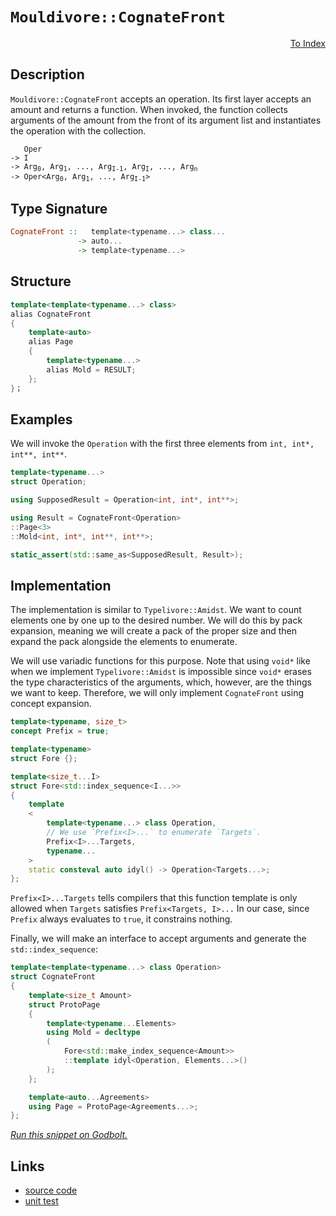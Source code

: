 <!-- Copyright 2024 Feng Mofan
SPDX-License-Identifier: Apache-2.0 -->

# `Mouldivore::CognateFront`

<p style='text-align: right;'><a href="../../../facilities/metafunctions.md#mouldivore-cognate-front">To Index</a></p>

## Description

`Mouldivore::CognateFront` accepts an operation.
Its first layer accepts an amount and returns a function.
When invoked, the function collects arguments of the amount from the front of its argument list and instantiates the operation with the collection.

<pre><code>   Oper
-> I
-> Arg<sub>0</sub>, Arg<sub>1</sub>, ..., Arg<sub>I-1</sub>, Arg<sub>I</sub>, ..., Arg<sub>n</sub>
-> Oper&lt;Arg<sub>0</sub>, Arg<sub>1</sub>, ..., Arg<sub>I-1</sub>&gt;</code></pre>

## Type Signature

```Haskell
CognateFront ::   template<typename...> class...
               -> auto...
               -> template<typename...>
```

## Structure

```C++
template<template<typename...> class>
alias CognateFront
{
    template<auto>
    alias Page
    {
        template<typename...>
        alias Mold = RESULT;
    };
}；
```

## Examples

We will invoke the `Operation` with the first three elements from `int, int*, int**, int**`.

```C++
template<typename...>
struct Operation;

using SupposedResult = Operation<int, int*, int**>;

using Result = CognateFront<Operation>
::Page<3>
::Mold<int, int*, int**, int**>;

static_assert(std::same_as<SupposedResult, Result>);
```

## Implementation

The implementation is similar to `Typelivore::Amidst`.
We want to count elements one by one up to the desired number.
We will do this by pack expansion, meaning we will create a pack of the proper size and then expand the pack alongside the elements to enumerate.

We will use variadic functions for this purpose.
Note that using `void*` like when we implement `Typelivore::Amidst` is impossible since `void*` erases the type characteristics of the arguments, which, however, are the things we want to keep.
Therefore, we will only implement `CognateFront` using concept expansion.

```C++
template<typename, size_t>
concept Prefix = true;

template<typename>
struct Fore {};

template<size_t...I>
struct Fore<std::index_sequence<I...>>
{
    template
    <
        template<typename...> class Operation,
        // We use `Prefix<I>...` to enumerate `Targets`.
        Prefix<I>...Targets,
        typename...
    >
    static consteval auto idyl() -> Operation<Targets...>;
};
```

`Prefix<I>...Targets` tells compilers that this function template is only allowed when `Targets` satisfies `Prefix<Targets, I>...`
In our case, since `Prefix` always evaluates to `true`, it constrains nothing.

Finally, we will make an interface to accept arguments and generate the `std::index_sequence`:

```C++
template<template<typename...> class Operation>
struct CognateFront
{
    template<size_t Amount>
    struct ProtoPage
    {
        template<typename...Elements>
        using Mold = decltype
        (
            Fore<std::make_index_sequence<Amount>>
            ::template idyl<Operation, Elements...>()
        );
    };

    template<auto...Agreements>
    using Page = ProtoPage<Agreements...>;
};
```

[*Run this snippet on Godbolt.*](https://godbolt.org/#z:OYLghAFBqd5QCxAYwPYBMCmBRdBLAF1QCcAaPECAMzwBtMA7AQwFtMQByARg9KtQYEAysib0QXACx8BBAKoBnTAAUAHpwAMvAFYTStJg1DIApACYAQuYukl9ZATwDKjdAGFUtAK4sGIAKwAzKSuADJ4DJgAcj4ARpjEIABsGqQADqgKhE4MHt6%2BehlZjgLhkTEs8Yn%2BXLaY9iUMQgRMxAR5Pn5BdQ05za0EZdFxCcmpCi1tHQW1EwNDFVUBXACUtqhexMjsHOaBEcjeWADUJoFuXo60hACeZ9gmGgCCewdHmKfnyBPoWFT3jxeZn2DEOXhOZzcBBuaUwAH0CMQmIQFADnoCAPQAKhxWOOymImBoqmOuKxGMBBEwLDSBipkOhsOYbFIxyyAC94QQ0U80KDMGkCPjCcTPgARY6IryYM5WdHPbG444AMRIHzJFOeVJpdJl50ZjFYeoezwmxC8DhVatOAHYrDaxbLAZTqbSmPTzhyuQA6X0ASR5ZotQtVhMhPxAIAiWFUcKUAEdpfzIX7fd6AYETS87YDjnnJa7dbn85Di/n89q3R6oTDDWw0/djocmAoFMcAPKwpGNUhl8vHDEY44AdQ%2BXiUpxSBKJeFUKfuDZSktQx0YPgS7o%2BJhSABVWsBMARUSl089%2B/np8T55m03viAej72z%2BfJbXmZgG8%2B8zzy3NHMgmwECZMAANzEY4mEuFc8HQG5aAgFZjgAWkbTsN0aSE7wfBQG0zJ10QdfCXgVMljg8YBmCpZViFkUlcU1J5KyLfVC03Bk3yNXDsCbAxWw7Lt3RyQMpUtcjKMwajZGdHMvwLHU2M9PBOQRY4nhYDZBB/fMg0tAlUCIZQmAPPsTBkp4Xzkqs9RrJlON9bB6DYQRUTw2Ty3HCJgGOABZTx0HFY4sEOA0%2B3LCBQpfUNrIjEAWCYABreFo0wWMEyTbZITUjTuTw1zzIs/NIyYzdjhguDITQ7sclZBzqUYI8uIQiK8xWIjy1Mx1AjlYj8rzYrq0gog0yeYBCTq5ytLzDyjHxIyt0CCU9IMubMtGzBxoa30M26jqiMxMkDsOhjFRxY4d0wCY2w1fbDtu8lnXRYE3nBea3D5bZBRcrMXXk6sDXfLjAR0oVKsEgQ9ueaavKELw0iKTB0AAJQurxaCFM4JVBjDzgiAhWVxrF8cEHFtoep4oeOZGFFR9GFrI1AKM3STNPOLGhLyyNDOM85Ah5SNfNodBIVxomCEJ0rifFgmsVJ%2BUnj/PBkDhFslDaCAYoUI1lZctwYbhzIEapmnWSNtH7larqODWWhOH8Xg/A4LRSFQTg3Gsaw2Q2LYt2BHhSAITQrbWeKAgADm9JJAkkMwbUkSR/FDwINH8ABOUP9E4SReBYCQNFSB2nZdjheAUEBUgDx2rdIOBYBgRAQA2Ag0kuchKDQGk6ASKIjU4VRQ6SJCkkkY5gGQACpG9MxeARwgSBgvR%2BEEEQxHYKQZEERQVHUSvSF0WoAHckTSTgeGt237cD53OHbS5m6FVAqGOPuB6Hkex%2BOCezGOCAPA7%2BhiFOL7FYvAK5aDWBAJA7c0idzIBQCAUCYEgGAFIMwfA6BUmIKXCAsRL6xAiK0G4J9eB4OYMQG47ZYjaEwA4IhpB25OQIO2BgtBCE7ywLELwwA3BiFoKXbgvAsBxSMOINheBCQODwCBC6l8UrUMuDsP2uN6iX2uLEJEZCPBYEvoiPAOd%2BGkCkcQWIBsxTUkMMAa4RhA5rCoAYYACgABqeBMD7zQg7P2i9hCiHEGvTxm81CXz3vocxKB3aWH0HgWIpdIBrFQIKHIfCkI/AxqYSw1gzCF0McQGC0iYk9GoY0FwDB3CeE6HoMIERhiVFGLUIo2QBDTD8LUzI9SGALBGIkWY9QCl9EmO0UpMx8kSIEP0No7TqmdNsH0xpeg5hjMqYsGpawFBe22BIM%2BHA7akALrwIuT9%2B6D2HqPcekhJ7f1wLPABexVggOsWsBAmAmBYESAhUgIdJCBG9CnQIscNDR0kCkZOSQU4Zw4FnUgOdAhcAjlwJIoc06wv8JILgqdAhJG2ZfIuJcy7%2B2sdXOuECG63xbnAhB/9u5sE4K0FgIEbRISYDxcxH8U7emhU7GeRBsnoAXrIZePjpB%2BKUAEneuhUGHyYMffhGytk7KvhwG%2BTdLjHAfhBYgNK6UMubDNLgLK2Xf1/tA/%2BgDAhmGAbiyu4DIGoD/gkVu8DrWGtGNS2lSEtXIJTlwVINA0YJCwTgneJCCG0MDWQihVCaH6PofVJhLDL7sM4dw2gvDaGCPMSIp2%2BBxGOCkXw9lqg5FUloUom2O9VHqJuJonYTsdF6L9oY4xShTFCIsZ5PFtijKOOca4pktDPF8tXgK2Q/jt5O1FcEqxqSrDhNUdE15cTGiJOSQtSd6TMkJC5bk15dgenOAgK4GZtQKnlA6YUFpjQD3pDPTkcZSwum9BGdMgZTShmNFGYMBZJ7ZiPvyM%2BuZ77j0TPWesTYazVigplZizgqr1X0sZdq3V3oNDnPwJy41NzzVgPuY855lANngshSyv5NpU42htFHMwALkUYp3li2wOLQFVxrvXRud87Vkq7j3Dg1LX4sAUCBACIEdXel1BMaeKG57ctqH27xA717yCFSOnQIBgjislafcDF8aPX2JffR%2B3Hh68f48cQTLKRNCh/g6mBxrAhmoY5alAln/5scc6MfjcM4QmbhGZ5Waqh5oJ9Zgyg/qnYhtYX7ULYaCm0KjYIGNrCM2YA4VwnhfC/apuEVWgRYiek5pkfm5A8ii2CGUaWyJ5bK3aOybW3g9aTFmOEa2i1fA7GdpcW43tvKZMSEHRvBTgTlPjuMGEmwM74CxPiUBTgGIIwrssBk3ZWScmzuWd04Zfg93FIvUeqpt7L3FByBeupjQb01Jfb0gYF7t1rbfSdyZf7Lt9Nu0BlZIHV7Ss04XKD%2BnjiGYE0JszyHLlods3c0gDynmjFeSW/DIAzAssCIEfw/g/meo0Ajm0cLqOfeLnR8uoP3nQrRf4G0ZgkfIuBZIDQqCS2BA%2B7szgtyLUbKnlj%2BnOO7NrEMVkZwkggA%3D%3D%3D)

## Links

- [source code](../../../../conceptrodon/descend/mouldivore/cognate_front.hpp)
- [unit test](../../../../tests/unit/metafunctions/mouldivore/cognate_front.test.hpp)

